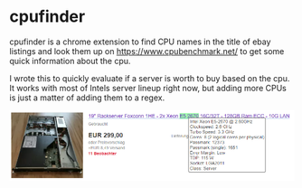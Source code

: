 # cpufinder
cpufinder is a chrome extension to find CPU names in the title of ebay listings
and look them up on https://www.cpubenchmark.net/ to get some quick information about the cpu.

I wrote this to quickly evaluate if a server is worth to buy based on the cpu. 
It works with most of Intels server lineup right now, but adding more CPUs is just a matter of adding them to a regex.

![exmaple listing](example.png?raw=true)
